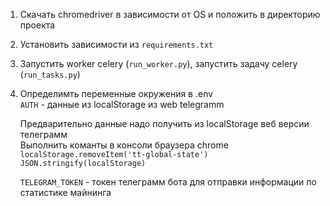 1. Скачать chromedriver в зависимости от OS и положить в директорию проекта  
2. Установить зависимости из `requirements.txt`  
3. Запустить worker celery (`run_worker.py`), запустить задачу celery (`run_tasks.py`)  
4. Определимть переменные окружения в .env  
   `AUTH` - данные из localStorage из web telegramm    

   Предварительно данные надо получить из localStorage веб версии телеграмм  
   Выполнить команты в консоли браузера chrome  
   `localStorage.removeItem('tt-global-state')`  
   `JSON.stringify(localStorage)`

   `TELEGRAM_TOKEN` - токен телеграмм бота для отправки информации по статистике майнинга  

